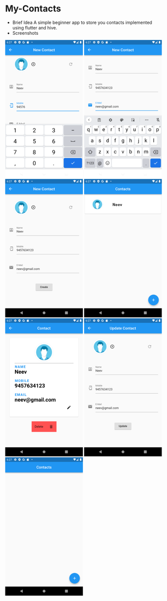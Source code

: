 # My-Contacts
- Brief Idea
A simple beginner app to store you contacts implemented using flutter and hive.
- Screenshots
<img src="https://github.com/kid-116/My-Contacts/blob/main/screenshots/1.png" width="250"/>
<img src="https://github.com/kid-116/My-Contacts/blob/main/screenshots/2.png" width="250"/>
<img src="https://github.com/kid-116/My-Contacts/blob/main/screenshots/3.png" width="250"/>
<img src="https://github.com/kid-116/My-Contacts/blob/main/screenshots/4.png" width="250"/>
<img src="https://github.com/kid-116/My-Contacts/blob/main/screenshots/5.png" width="250"/>
<img src="https://github.com/kid-116/My-Contacts/blob/main/screenshots/6.png" width="250"/>
<img src="https://github.com/kid-116/My-Contacts/blob/main/screenshots/7.png" width="250"/>
